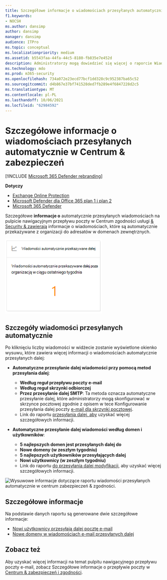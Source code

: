 ```yaml
---
title: Szczegółowe informacje o wiadomościach przesyłanych automatycznie
f1.keywords:
- NOCSH
ms.author: dansimp
author: dansimp
manager: dansimp
audience: ITPro
ms.topic: conceptual
ms.localizationpriority: medium
ms.assetid: b5543faa-44fa-44c5-8180-fb835e7e452d
description: Administratorzy mogą dowiedzieć się więcej o raporcie Wiadomości automatycznie przekazywane na pulpicie nawigacyjnym przepływu poczty w Centrum & zabezpieczeń.
ms.technology: mdo
ms.prod: m365-security
ms.openlocfilehash: 734a072e23ecd77bcf1dd328c9c952387ba65c52
ms.sourcegitcommit: d4b867e37bf741528ded7fb289e4f6847228d2c5
ms.translationtype: MT
ms.contentlocale: pl-PL
ms.lasthandoff: 10/06/2021
ms.locfileid: "62984592"
---
```

# <a name="auto-forwarded-messages-insight-in-the-security--compliance-center"></a>Szczegółowe informacje o wiadomościach przesyłanych automatycznie w Centrum & zabezpieczeń

[!INCLUDE [Microsoft 365 Defender rebranding](../includes/microsoft-defender-for-office.md)]

**Dotyczy**
- [Exchange Online Protection](exchange-online-protection-overview.md)
- [Microsoft Defender dla Office 365 plan 1 i plan 2](defender-for-office-365.md)
- [Microsoft 365 Defender](../defender/microsoft-365-defender.md)

Szczegółowe **informacje o** automatycznie przesyłanych wiadomościach na [](mail-flow-insights-v2.md) pulpicie nawigacyjnym przepływu poczty w Centrum zgodności usługi [& Security & zawierają](https://protection.office.com) informacje o wiadomościach, które są automatycznie przekazywane z organizacji do adresatów w domenach zewnętrznych.

![Widżet wiadomości automatycznie przesyłanych dalej w Centrum & zgodności.](../../media/mfi-auto-forwarded-messages.png)

## <a name="auto-forwarded-messages-details"></a>Szczegóły wiadomości przesyłanych automatycznie

Po kliknięciu liczby wiadomości w widżecie zostanie wyświetlone okienko wysuwu, które zawiera więcej informacji o wiadomościach automatycznie przesyłanych dalej:

- **Automatyczne przesyłanie dalej wiadomości przy pomocą metod przesyłania dalej**:

  - **Według reguł przepływu poczty e-mail**
  - **Według reguł skrzynki odbiorczej**
  - **Przez przesyłanie dalej SMTP**: Ta metoda oznacza automatyczne przesyłanie dalej, które administratorzy mogą skonfigurować w skrzynce pocztowej zgodnie z opisem w tece Konfigurowanie przesyłania dalej poczty [e-mail dla skrzynki pocztowej](/Exchange/recipients-in-exchange-online/manage-user-mailboxes/configure-email-forwarding).
  - Link do raportu [przesyłania dalej, aby](view-mail-flow-reports.md#forwarding-report) uzyskać więcej szczegółowych informacji.

- **Automatyczne przesyłanie dalej wiadomości według domen i użytkowników**:

  - **5 najlepszych domen jest przesyłanych dalej do**
  - **Nowe domeny (w zeszłym tygodniu)**
  - **5 najlepszych użytkowników przesyłających dalej**
  - **Nowi użytkownicy (w zeszłym tygodniu)**
  - Link do raportu [do przesyłania dalej modyfikacji,](mfi-new-users-forwarding-email.md#forwarding-modifications-report) aby uzyskać więcej szczegółowych informacji.

![Wysuwowe informacje dotyczące raportu wiadomości przesyłanych automatycznie w centrum zabezpieczeń & zgodności.](../../media/mfi-auto-forwarded-messages-details.png)

## <a name="insights"></a>Szczegółowe informacje

Na podstawie danych raportu są generowane dwie szczegółowe informacje:

- [Nowi użytkownicy przesyłają dalej pocztę e-mail](mfi-new-users-forwarding-email.md)
- [Nowe domeny w wiadomościach e-mail przesyłanych dalej](mfi-new-domains-being-forwarded-email.md)

## <a name="see-also"></a>Zobacz też

Aby uzyskać więcej informacji na temat pulpitu nawigacyjnego przepływu poczty e-mail, zobacz Szczegółowe informacje o przepływie poczty w [Centrum & zabezpieczeń i zgodności](mail-flow-insights-v2.md).